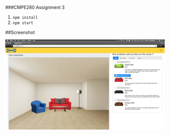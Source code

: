 ###CMPE280 Assignment 3

1.  `npm install`
2. `npm start`


##Screenshot

![Alt text](./screenshot.jpg?raw=true "IKEA")